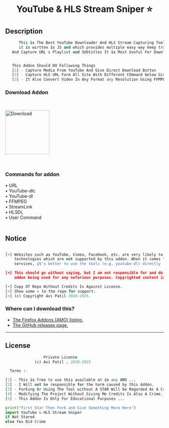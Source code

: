 # <h1 align="center">YouTube & HLS Stream Sniper ⭐</h1>

## Description

```py
      This is The Best YouTube Downloader And HLS Stream Capturing Tool 
      it is wirtten is JS and which provides multiple easy way keep track 
   And Capture URL s Playlist and SUbtitles It is Most Useful For Downloading


   This Addon Should DO Following Things
   [1] - Capture Media From YouTube And Give Direct Download Button
   [2] - Capture HLS URL Form All Site With Different COmmand below Given
   [3] - It Also Convert Video In Any Format any Resolution Using FFMPEG

```
### Download Addon 

<br>

[<img alt="Download" width="140px" src="https://i.ibb.co/ZfXdvPn/image.png" />](https://addons.mozilla.org/en-US/firefox/addon/yt-hls-stream-sniper/)

<br>

### Commands for addon
 
• URL <br>
• YouTube-dlc <br>
• YouTube-dl <br>
• FFMPEG <br>
• StreamLink <br>
• HLSDL <br>
• User Command <br><br>


## Notice
```py

[+] Websites such as YouTube, Vimeo, Facebook, etc. are very likely to use proprietary 
    technologies which are not supported by this addon. When it comes to such "mainstream" 
    services, it's better to use the tools (e.g. youtube-dl) directly

[+] This should go without saying, but I am not responsible for and do not condone this 
    addon being used for any nefarious purposes. Copyrighted content is probably DRM-ed anyway

[+] Copy Of Repo Without Credits Is Against License.
[+] Show some ⭐ to the repo for support.
[+] (c) Copyright Avi Patil 2020-2025.

```


### Where can I download this?
- [The Firefox Addons (AMO) listing.](https://addons.mozilla.org/en-US/firefox/addon/yt-hls-stream-sniper/)
- [The GitHub releases page.](https://github.com/proavipatil/HLS-Stream-Capture/releases)

---



## License
```python
                 Private License
             (c) Avi Patil , 2020-2025

  Terms :-

[1] - This is free to use this available at in any AMO ...
[2] - I Will not be responsible for the harm caused by this Addon.
[3] - Forking Or Using The Tool without A STAR Will be Regarded As A Crime..
[4] - Modifying The Project Without Giving Me Credits Is Also A Crime..
[5] - This Addon Is Only For Educational Purposes ...

```
```py
print("First Star Then Fork and Give Something More Here")
import YouTube & HLS Stream Sniper
if Not Stared
else You Did Crime
```
